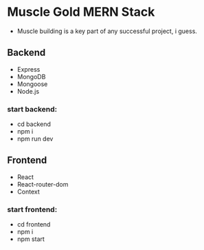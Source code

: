 # Muscle Gold MERN Stack

- Muscle building is a key part of any successful project, i guess.

## Backend

- Express
- MongoDB
- Mongoose
- Node.js

### start backend:

- cd backend
- npm i
- npm run dev

## Frontend

- React
- React-router-dom
- Context

### start frontend:

- cd frontend
- npm i
- npm start
